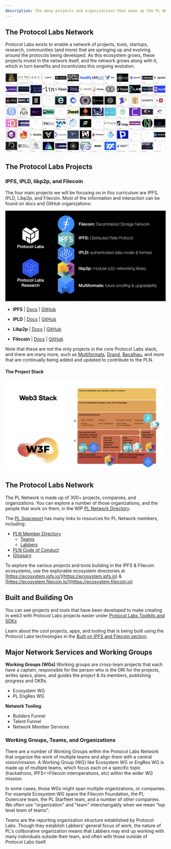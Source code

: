 ```yaml
---
description: The many projects and organizations that make up the PL Network
---
```

 ## The Protocol Labs Network
 Protocol Labs exists to enable a network of projects, tools, startups, research, communities (and more) that are springing up and evolving around the protocols being developed. As this ecosystem grows, these projects invest in the network itself, and the network grows along with it, which in turn benefits and incentivizes this ongoing evolution.

![](<../../.gitbook/assets/image (2).png>)

## The Protocol Labs Projects

### IPFS, IPLD, libp2p, and Filecoin

The four main projects we will be focusing on in this curriculum are IPFS, IPLD, Libp2p, and Filecoin. Most of the information and interaction can be found on docs and GitHub organizations:

![](<../../.gitbook/assets/image (31).png>)

* **IPFS** | [Docs](https://docs.ipfs.io) | [GitHub](https://github.com/ipfs)

* **IPLD** | [Docs](https://ipld.io/docs/) | [GitHub](https://github.com/ipld)

* **Libp2p** | [Docs](https://docs.libp2p.io) | [GitHub](https://github.com/libp2p)

* **Filecoin** | [Docs](https://docs.filecoin.io) | [GitHub](https://github.com/filecoin-project)

Note that these are not the only projects in the core Protocol Labs stack, and there are many more, such as [Multiformats](https://multiformats.io/), [Drand](https://drand.love/), [Bacalhau](https://github.com/filecoin-project/bacalhau), and more that are continually being added and updated to contribute to the PLN.


#### The Project Stack

![Web3 Stack](<../../.gitbook/assets/image (11).png>)

## The Protocol Labs Network

The PL Network is made up of 300+ projects, companies, and organizations. You can explore a number of those organizations, and the people that work on them, in the WIP [PL Network Directory](https://airtable.com/appHT5ErKdHcsFznj/tblceMFkdHORmuzl4/viwRVjfIBeMdEb8jZ?blocks=hide).

The [PL Spaceport](https://protocol.almanac.io/docs/protocol-labs-spaceport-sFKNLxQKYdQOZfLTL4kL9uVha4TdGlYh) has many links to resources for PL Network members, including:

* [PLN Member Directory](https://protocol.almanac.io/docs/pln-member-directory-84TYCGFm9s07JuPfNqpvCXWDLgK1EAhU)
  * [Teams](https://airtable.com/shrjVQx04qtYUwvgZ/tblpTKZo66tbYIxH4)
  * [Labbers](https://airtable.com/shrx4IjMUG9DSshyB/tblpTKZo66tbYIxH4)
* [PLN Code of Conduct](https://protocol.almanac.io/docs/pln-code-of-conduct-ymBUYyonmhfvizGu6yOpXH1qkuWYce96)
* [Glossary](https://protocol.almanac.io/docs/glossary-ycx3uRbXUM3d7uf1EBz89msUmb1UjzR7)

To explore the various projects and tools building in the IPFS & Filecoin ecosystems, use the explorable ecosystem directories at [https://ecosystem.ipfs.io/](https://ecosystem.ipfs.io) & [https://ecosystem.filecoin.io/](https://ecosystem.filecoin.io)

## Built and Building On

You can see projects and tools that have been developed to make creating in web3 with Protocol Labs projects easier under [Protocol Labs Toolkits and SDKs](https://protocol-labs.gitbook.io/launchpad-curriculum/other-resources/protocol-labs-toolkits-sdks)

Learn about the cool projects, apps, and tooling that is being built using the Protocol Labs technologies in the [Built on IPFS and Filecoin section](https://protocol-labs.gitbook.io/launchpad-curriculum/other-resources/built-on-ipfs-filecoin).

## Major Network Services and Working Groups

**Working Groups (WGs)**
Working groups are cross-team projects that each have a captain, responsible for the person who is the DRI for the projects, writes specs, plans, and guides the project & its members, publishing progress and OKRs.
- Ecosystem WG
- PL EngRes WG

**Network Tooling**
- Builders Funnel
- Talent Funnel
- Network Member Services

### Working Groups, Teams, and Organizations

There are a number of Working Groups within the Protocol Labs Network that organize the work of multiple teams and align them with a central vision/mission. A Working Group (WG) like Ecosystem WG or EngRes WG is made up of multiple teams, which focus each on a specific topic (hackathons, IPFS<>Filecoin interoperations, etc) within the wider WG mission.

In some cases, those WGs might span multiple organizations, or companies. For example Ecosystem WG spans the Filecoin Foundation, the PL Outercore team, the PL Starfleet team, and a number of other companies. We often use "organization" and "team" interchangably when we mean "top level team of teams".

Teams are the reporting organization structure established by Protocol Labs. Though they establish Labbers' general focus of work, the nature of PL's collborative organization means that Labbers may end up working with many individuals outside their team, and often with those outside of Protocol Labs itself.
